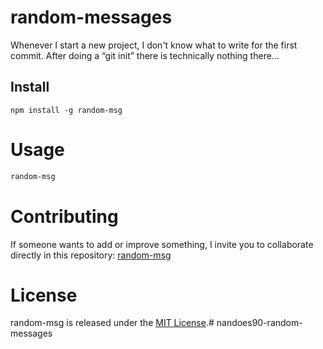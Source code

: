 
# random-messages

Whenever I start a new project, I don't know what to write for the first commit. After doing a “git init” there is technically nothing there...

## Install

```npm
npm install -g random-msg
```

# Usage

```bash
random-msg
```

# Contributing
If someone wants to add or improve something, I invite you to collaborate directly in this repository: [random-msg](https://github.com/FernandoNunez1990/nandoes90-random-messages)

# License
random-msg is released under the [MIT License](https://opensource.org/licenses/MIT).# nandoes90-random-messages

